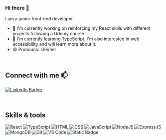 ### Hi there 👋

<!--
**zelumine/zelumine** is a ✨ _special_ ✨ repository because its `README.md` (this file) appears on your GitHub profile.

Here are some ideas to get you started:

- 🔭 I’m currently working on ...
- 🌱 I’m currently learning ...
- 👯 I’m looking to collaborate on ...
- 🤔 I’m looking for help with ...
- 💬 Ask me about ...
- 📫 How to reach me: ...
- 😄 Pronouns: ...
- ⚡ Fun fact: ...
-->
I am a junior front-end developer.

- 🔭 I'm currently working on reinforcing my React skills with different projects following a Udemy course
- 🌱 I'm currently learning TypeScript. I'm also interested in web accessibility and will learn more about it.
- 😄 Pronouns: she/her
<br>

## Connect with me 📫 

[<img alt="LinkedIn Badge" src="https://img.shields.io/badge/-LinkedIn?style=flat-square&logo=linkedin&logoColor=white&label=LinkedIn&labelColor=%230A66C2&color=%230A66C2">](https://www.linkedin.com/in/melusine-rey/)


<br>

## Skills & tools
<img align="left" alt="React" src="https://img.shields.io/badge/-ReactJS?style=flat-square&logo=react&logoColor=black&label=ReactJS&labelColor=%2361DAFB&color=%2361DAFB">

<img align="left" alt="TypeScript" src="https://img.shields.io/badge/-TypeScript?style=flat-square&logo=typescript&logoColor=white&label=TypeScript&labelColor=%233178C6&color=%233178C6">

<img align="left" alt="HTML" src="https://img.shields.io/badge/-HTML?style=flat-square&logo=html5&logoColor=white&label=HTML5&labelColor=%23E34F26&color=%23E34F26">

<img align="left" alt="CSS" src="https://img.shields.io/badge/-CSS?style=flat-square&logo=css3&logoColor=white&label=CSS3&labelColor=%231572B6&color=%231572B6">

<img align="left" alt="JavaScript" src="https://img.shields.io/badge/-JavaScript?style=flat-square&logo=javascript&logoColor=black&label=JavaScript&labelColor=%23F7DF1E&color=%23F7DF1E">

<img align="left" alt="NodeJS" src="https://img.shields.io/badge/-NodeJS?style=flat-square&logo=nodedotjs&logoColor=white&label=NodeJS&labelColor=%23339933&color=%23339933">

<img align="left" alt="ExpressJS" src="https://img.shields.io/badge/-ExpressJS?style=flat-square&logo=express&logoColor=white&label=ExpressJS&labelColor=%23000000&color=%23000000">

<img align="left" alt="MongoDB" src="https://img.shields.io/badge/-MongoDB?style=flat-square&logo=mongodb&logoColor=white&label=MongoDB&labelColor=%2347A248&color=%2347A248">

<img alt="Static Badge" src="https://img.shields.io/badge/-styledcomponents?style=flat-square&logo=styledcomponents&logoColor=white&label=styled-components&labelColor=%23DB7093&color=%23DB7093">

<img align="left" alt="Git" src="https://img.shields.io/badge/-Git?style=flat-square&logo=git&logoColor=white&label=Git&labelColor=%23F05032&color=%23F05032">

<img align="left" alt="VS Code" src="https://img.shields.io/badge/-VSCode?style=flat-square&logo=visualstudiocode&logoColor=white&label=Visual%20Studio%20Code&labelColor=%23007ACC&color=%23007ACC">






<br>
<br>
